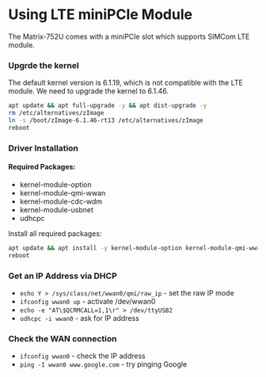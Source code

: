 # Using LTE miniPCIe Module

The Matrix-752U comes with a miniPCIe slot which supports SIMCom LTE module.

### Upgrde the kernel
The default kernel version is 6.1.19, which is not compatible with the LTE module. We need to upgrade the kernel to 6.1.46.

```sh
apt update && apt full-upgrade -y && apt dist-upgrade -y
rm /etc/alternatives/zImage
ln -s /boot/zImage-6.1.46-rt13 /etc/alternatives/zImage
reboot
```

### Driver Installation

#### Required Packages:
- kernel-module-option
- kernel-module-qmi-wwan
- kernel-module-cdc-wdm
- kernel-module-usbnet
- udhcpc

Install all required packages:

```sh
apt update && apt install -y kernel-module-option kernel-module-qmi-wwan kernel-module-cdc-wdm kernel-module-usbnet udhcpc
reboot
```

### Get an IP Address via DHCP
- `echo Y > /sys/class/net/wwan0/qmi/raw_ip` - set the raw IP mode
- `ifconfig wwan0 up` - activate /dev/wwan0
- `echo -e "AT\$QCRMCALL=1,1\r" > /dev/ttyUSB2`
- `udhcpc -i wwan0` - ask for IP address

### Check the WAN connection
- `ifconfig wwan0` - check the IP address
- `ping -I wwan0 www.google.com` - try pinging Google
